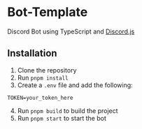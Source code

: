 # Bot-Template

Discord Bot using TypeScript and [Discord.js](https://discord.js.org/#/)

## Installation

1. Clone the repository
2. Run `pnpm install`
3. Create a `.env` file and add the following:
```
TOKEN=your_token_here
```
4. Run `pnpm build` to build the project
5. Run `pnpm start` to start the bot